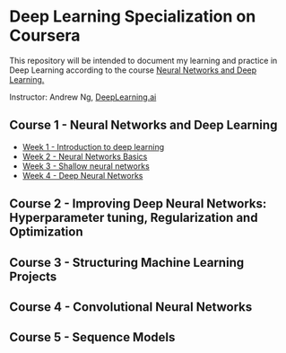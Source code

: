 # **Deep Learning Specialization on Coursera**

This repository will be intended to document my learning and practice in Deep Learning according to the course [Neural Networks and Deep Learning.](https://www.coursera.org/learn/neural-networks-deep-learning)

Instructor: Andrew Ng, [DeepLearning.ai](https://www.deeplearning.ai/deep-learning-specialization/)


## **Course 1 - Neural Networks and Deep Learning**

* [Week 1 - Introduction to deep learning](https://github.com/beatrizmaiads/Deep-Learning-Coursera/tree/master/Neural%20Networks%20and%20Deep%20Learning/Week%201%20-%20Intoduction%20to%20deep%20learning)
* [Week 2 - Neural Networks Basics](https://github.com/beatrizmaiads/Deep-Learning-Coursera/tree/master/Neural%20Networks%20and%20Deep%20Learning/Week%202%20-%20Neural%20Networks%20Basics)
* [Week 3 - Shallow neural networks](https://github.com/beatrizmaiads/Deep-Learning-Coursera/tree/master/Neural%20Networks%20and%20Deep%20Learning/Week%203%20-%20Shallow%20neural%20networks)
* [Week 4 - Deep Neural Networks](https://github.com/beatrizmaiads/Deep-Learning-Coursera/tree/master/Neural%20Networks%20and%20Deep%20Learning/Week%204%20-%20Deep%20Neural%20Networks)

## **Course 2 - Improving Deep Neural Networks: Hyperparameter tuning, Regularization and Optimization**

## **Course 3 - Structuring Machine Learning Projects**

## **Course 4 - Convolutional Neural Networks**

## **Course 5 - Sequence Models**
